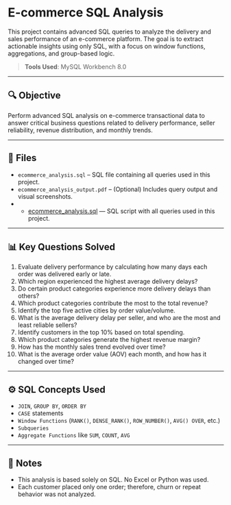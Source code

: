 # E-commerce SQL Analysis

This project contains advanced SQL queries to analyze the delivery and sales performance of an e-commerce platform. The goal is to extract actionable insights using only SQL, with a focus on window functions, aggregations, and group-based logic.

> **Tools Used**: MySQL Workbench 8.0

---

## 🔍 Objective

Perform advanced SQL analysis on e-commerce transactional data to answer critical business questions related to delivery performance, seller reliability, revenue distribution, and monthly trends.

---

## 📁 Files

- `ecommerce_analysis.sql` – SQL file containing all queries used in this project.
- `ecommerce_analysis_output.pdf` – (Optional) Includes query output and visual screenshots.
- - [ecommerce_analysis.sql](ecommerce_analysis.sql) — SQL script with all queries used in this project.


---

## 📊 Key Questions Solved

1. Evaluate delivery performance by calculating how many days each order was delivered early or late.
2. Which region experienced the highest average delivery delays?
3. Do certain product categories experience more delivery delays than others?
4. Which product categories contribute the most to the total revenue?
5. Identify the top five active cities by order value/volume.
6. What is the average delivery delay per seller, and who are the most and least reliable sellers?
7. Identify customers in the top 10% based on total spending.
8. Which product categories generate the highest revenue margin?
9. How has the monthly sales trend evolved over time?
10. What is the average order value (AOV) each month, and how has it changed over time?

---

## ⚙️ SQL Concepts Used

- `JOIN`, `GROUP BY`, `ORDER BY`
- `CASE` statements
- `Window Functions` (`RANK()`, `DENSE_RANK()`, `ROW_NUMBER()`, `AVG() OVER`, etc.)
- `Subqueries`
- `Aggregate Functions` like `SUM`, `COUNT`, `AVG`

---

## 📌 Notes

- This analysis is based solely on SQL. No Excel or Python was used.
- Each customer placed only one order; therefore, churn or repeat behavior was not analyzed.



